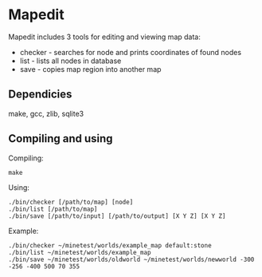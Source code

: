 # Mapedit

Mapedit includes 3 tools for editing and viewing map data:  
 - checker - searches for node and prints coordinates of found nodes  
 - list - lists all nodes in database  
 - save - copies map region into another map  

## Dependicies
make, gcc, zlib, sqlite3  

## Compiling and using
Compiling: 
```
make 
```  
Using:  
```
./bin/checker [/path/to/map] [node]
./bin/list [/path/to/map]
./bin/save [/path/to/input] [/path/to/output] [X Y Z] [X Y Z]
```   
Example:
```
./bin/checker ~/minetest/worlds/example_map default:stone
./bin/list ~/minetest/worlds/example_map
./bin/save ~/minetest/worlds/oldworld ~/minetest/worlds/newworld -300 -256 -400 500 70 355
```
